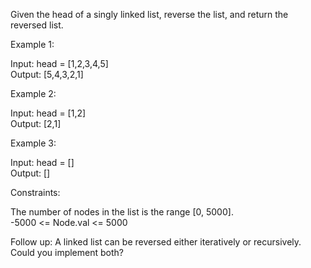 Given the head of a singly linked list, reverse the list, and return the reversed list.

Example 1:

Input: head = [1,2,3,4,5]\
Output: [5,4,3,2,1]

Example 2:

Input: head = [1,2]\
Output: [2,1]

Example 3:

Input: head = []\
Output: []
 
Constraints:

The number of nodes in the list is the range [0, 5000].\
-5000 <= Node.val <= 5000

Follow up: A linked list can be reversed either iteratively or recursively. Could you implement both?